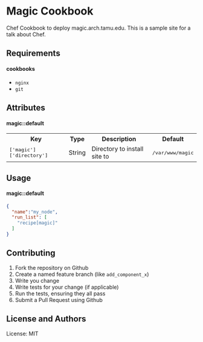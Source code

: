 Magic Cookbook
==============
Chef Cookbook to deploy magic.arch.tamu.edu.  This is a sample site for
a talk about Chef.

Requirements
------------

#### cookbooks
- `nginx`
- `git`

Attributes
----------

#### magic::default
<table>
  <tr>
    <th>Key</th>
    <th>Type</th>
    <th>Description</th>
    <th>Default</th>
  </tr>
  <tr>
    <td><tt>['magic']['directory']</tt></td>
    <td>String</td>
    <td>Directory to install site to</td>
    <td><tt>/var/www/magic</tt></td>
  </tr>
</table>

Usage
-----
#### magic::default

```json
{
  "name":"my_node",
  "run_list": [
    "recipe[magic]"
  ]
}
```

Contributing
------------
1. Fork the repository on Github
2. Create a named feature branch (like `add_component_x`)
3. Write you change
4. Write tests for your change (if applicable)
5. Run the tests, ensuring they all pass
6. Submit a Pull Request using Github

License and Authors
-------------------
License: MIT
